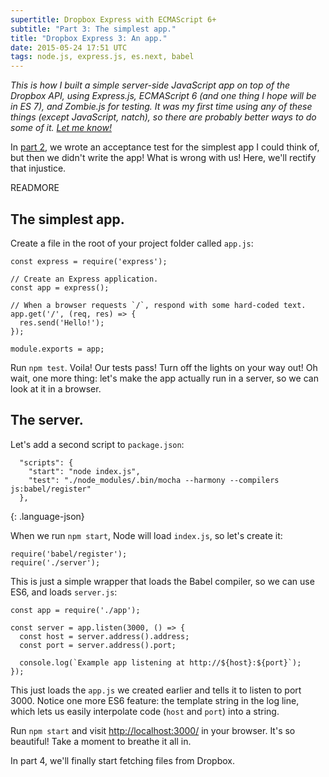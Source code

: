 ```yaml
---
supertitle: Dropbox Express with ECMAScript 6+
subtitle: "Part 3: The simplest app."
title: "Dropbox Express 3: An app."
date: 2015-05-24 17:51 UTC
tags: node.js, express.js, es.next, babel
---
```


*This is how I built a simple server-side JavaScript app on top of the
Dropbox API, using Express.js, ECMAScript 6 (and one thing I hope will
be in ES 7), and Zombie.js for testing. It was my first time using any
of these things (except JavaScript, natch), so there are probably
better ways to do some of it. [Let me know!][contact]*

In [part 2], we wrote an acceptance test for the simplest app I could
think of, but then we didn't write the app! What is wrong with us! Here,
we'll rectify that injustice.

READMORE

## The simplest app. 

Create a file in the root of your project folder called `app.js`:

~~~
const express = require('express');

// Create an Express application.
const app = express();

// When a browser requests `/`, respond with some hard-coded text.
app.get('/', (req, res) => {
  res.send('Hello!');
});

module.exports = app;
~~~

Run `npm test`. Voila! Our tests pass! Turn off the lights on your
way out! Oh wait, one more thing: let's make the app actually run in
a server, so we can look at it in a browser.

## The server.

Let's add a second script to `package.json`:

~~~
  "scripts": {
    "start": "node index.js",
    "test": "./node_modules/.bin/mocha --harmony --compilers js:babel/register"
  },
~~~
{: .language-json}

When we run `npm start`, Node will load `index.js`, so let's create it:

~~~
require('babel/register');
require('./server');
~~~

This is just a simple wrapper that loads the Babel compiler, so we can
use ES6, and loads `server.js`:

~~~
const app = require('./app');

const server = app.listen(3000, () => {
  const host = server.address().address;
  const port = server.address().port;

  console.log(`Example app listening at http://${host}:${port}`);
});
~~~

This just loads the `app.js` we created earlier and tells it to listen
to port 3000. Notice one more ES6 feature: the template string in the
log line, which lets us easily interpolate code (`host` and `port`) into
a string.

Run `npm start` and visit <http://localhost:3000/> in
your browser. It's so beautiful! Take a moment to breathe it all in.

In part 4, we'll finally start fetching files from Dropbox. 

[contact]: #comments
[part 2]: /2015/05/23/dropbox-express-2-zombie-testing.html
